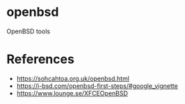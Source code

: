 # openbsd
OpenBSD tools

# References

* https://sohcahtoa.org.uk/openbsd.html
* https://i-bsd.com/openbsd-first-steps/#google_vignette
* https://www.lounge.se/XFCEOpenBSD
